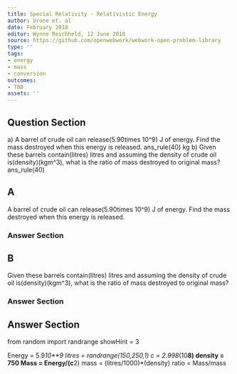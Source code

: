 ```yaml
---
title: Special Relativity - Relativistic Energy
author: Urone et. al
date: February 2018
editor: Wynne Reichheld, 12 June 2018
source: https://github.com/openwebwork/webwork-open-problem-library
type: ''
tags:
- energy
- mass
- conversion
outcomes:
- TBD
assets: ''
---
```


## Question Section 

a) A barrel of crude oil can release(5.90times 10^9) J of energy. Find the mass destroyed when this energy is released.
ans_rule(40) kg
b) Given these barrels contain(litres) litres and assuming the density of crude oil is(density)(kgm^3), what is the ratio of mass destroyed to original mass?
ans_rule(40)

## A
A barrel of crude oil can release(5.90times 10^9) J of energy. Find the mass destroyed when this energy is released.
### Answer Section
## B
Given these barrels contain(litres) litres and assuming the density of crude oil is(density)(kgm^3), what is the ratio of mass destroyed to original mass?
### Answer Section


## Answer Section

from random import randrange
showHint = 3

Energy = 5.9*10**9
litres = randrange(150,250,1)
c = 2.998*(10**8)
density = 750
Mass = Energy/(c**2)
mass = (litres/1000)*(density)
ratio = Mass/mass